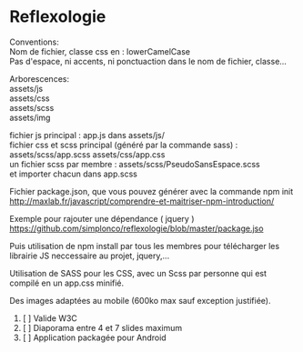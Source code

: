 # Reflexologie

Conventions:  
Nom de fichier, classe css en : lowerCamelCase  
Pas d'espace, ni accents, ni ponctuaction dans le nom de fichier, classe...   

Arborescences:  
assets/js  
assets/css  
assets/scss  
assets/img  

fichier js principal : app.js dans assets/js/  
fichier css et scss principal (généré par la commande sass) : assets/scss/app.scss assets/css/app.css  
un fichier scss par membre : assets/scss/PseudoSansEspace.scss  
et importer chacun dans app.scss  

Fichier package.json, que vous pouvez générer avec la commande npm init  
http://maxlab.fr/javascript/comprendre-et-maitriser-npm-introduction/

Exemple pour rajouter une dépendance ( jquery )  
https://github.com/simplonco/reflexologie/blob/master/package.jso

Puis utilisation de npm install par tous les membres pour télécharger les librairie JS neccessaire au projet, jquery,...  

Utilisation de SASS pour les CSS, avec un Scss par personne qui est compilé en un app.css minifié.  

Des images adaptées au mobile (600ko max sauf exception justifiée).  

1. [ ] Valide W3C  
2. [ ] Diaporama entre 4 et 7 slides maximum  
3. [ ] Application packagée pour Android
